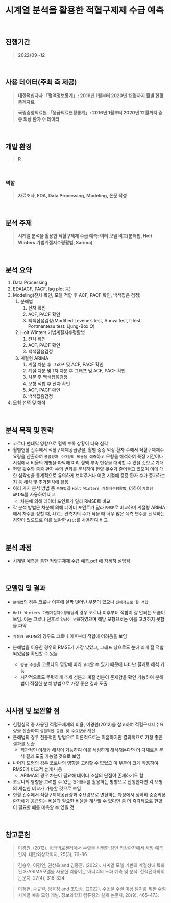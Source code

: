 # 시계열 분석을 활용한 적혈구제제 수급 예측
<br>

## 진행기간
> **2022/09~12**
<br>

## 사용 데이터(주최 측 제공)
> **대한적십자사 「혈액정보통계」: 2016년 1월부터 2020년 12월까지 월별 헌혈통계자료**

> **국립중앙의료원 「응급의료현황통계」: 2016년 1월부터 2020년 12월까지 중증 외상 환자 수 데이터**
<br>

## 개발 환경
> **R**
<br>

### 역할
> **자료조사, EDA, Data Processing, Modeling, 논문 작성**
<br>

## 분석 주제
> **시계열 분석을 활용한 적혈구제제 수급 예측: 여러 모델 비교(분해법, Holt Winters 가법계절지수평활법, Sarima)**
<br>

## 분석 요약

1. Data Processing
2. EDA(ACF, PACF, lag plot 등)
3. Modeling(잔차 확인, 모델 적합 후 ACF, PACF 확인, 백색잡음 검정)
    1. 분해법
        1. 잔차 확인
        2. ACF, PACF 확인
        3. 백색잡음검정(Modified Levene’s test, Anova test, t-test, Portmanteau test: Ljung-Box Q)
    2. Holt Winters 가법계절지수평활법
        1. 잔차 확인
        2. ACF, PACF 확인
        3. 백색잡음검정
    3. 계절형 ARIMA
        1. 계절 차분 후 그래프 및 ACF, PACF 확인
        2. 계절 차분 및 1차 차분 후 그래프 및 ACF, PACF 확인
        3. 차분 후 백색잡음검정
        4. 모형 적합 후 잔차 확인
        5. ACF, PACF 확인
        6. 백색잡음검정
4. 모형 선택 및 해석
<br>

## 분석 목적 및 전략
- 코로나 팬데믹 영향으로 혈액 부족 상황이 더욱 심각
- 월별헌혈 건수에서 적혈구제제공급량을, 월별 중증 외상 환자 수에서 적혈구제제수요량을 산출하여 `공급량과 수요량의 비율을 예측`하고 모형을 해석하여 특정 기간이나 시점에서 비율의 개형을 파악해 미리 혈액 부족 현상을 대비할 수 있을 것으로 기대
- 헌혈 횟수와 중증 환자 수의 변화를 분석하여 헌혈 횟수가 줄어들고 있으며 이에 대한 심각성을 통계적으로 유의하게 보여주거나 어떤 시점에 중증 환자 수가 증가하는지 등 해석 및 추가분석에 활용
- 여러 가지 분석 방법 중 `분해법`과 `Holt Winters 계절지수평활법`, 더하여 `계절형 ARIMA`를 사용하여 비교
    - 차분에 의해 데이터 포인트가 달라 RMSE로 비교
- 각 분석 방법은 차분에 의해 데이터 포인트가 달라 `RMSE`로 비교하며 계절형 ARIMA에서 차수를 정할 때, `AIC`는 관측치의 수가 적을 때 너무 많은 예측 변수를 선택하는 경향이 있으므로 이를 보완한 `AICc`를 사용하여 비교
<br>


## 분석 과정

- 시계열 예측을 통한 적혈구제제 수급 예측.pdf 에 자세히 설명됨
<br>

## 모델링 및 결과

- `분해법`의 경우 코로나 이후에 살짝 벗어난 부분이 있으나 `전체적으로 잘 적합`
- `Holt Winters 가법계절지수평활법`의 경우 코로나 이후부터 적합이 잘 안되는 모습이 보임. 이는 코로나 전후로 `양상이 변화`하였으며 해당 모형으로는 이를 고려하지 못함을 파악
- `계절형 ARIMA`의 경우도 코로나 이후부터 적합에 어려움을 보임

- 분해법을 이용한 경우의 RMSE가 가장 낮았고, 그래프 상으로도 눈에 띄게 잘 적합 되었음을 확인할 수 있음
    - `평균 수준`을 코로나의 영향에 따라 `고려`할 수 있기 때문에 나타난 결과로 해석 가능
    - 시각적으로도 뚜렷하게 추세 성분과 계절 성분이 존재함을 확인 가능하여 분해법이 적절한 분석 방법으로 가장 좋은 결과 도출
<br>

## 시사점 및 보완할 점

- 헌혈실적 중 사용된 적혈구제제의 비율, 이경원(2012)을 참고하여 적혈구제제수요량을 산출하여 `실질적인 공급 및 수요량`을 계산
- 분해법의 경우 전통적인 방법으로 이론적으로는 미흡하지만 결과적으로 가장 좋은 결과를 도출
    - 직관적인 이해와 해석이 가능하여 이를 세심하게 해석해본다면 더 다채로운 분석 결과 도출 가능할 것으로 보임
- 나머지 모형의 경우 코로나의 영향을 고려할 수 없었고 이 부분이 크게 작용하여 RMSE가 비교적 높게 나옴
    - ARIMA의 경우 차분이 필요해 데이터 소실의 단점이 존재하기도 함
- 코로나의 영향을 고려할 수 있는 `전이함수`를 활용하는 방향으로 진행한다면 각 모형의 세심한 비교가 가능할 것으로 보임
- 헌혈 건수에서 적혈구제제공급량과 수요량으로 변환하는 과정에서 정확히 중증외상환자에게 공급되는 비율과 필요한 비율을 계산할 수 있다면 좀 더 즉각적으로 헌혈이 필요한 때를 예측할 수 있을 것
<br>

## 참고문헌

> 이경원. (2012). 응급의료센터에서 수혈을 시행한 성인 외상환자에서 사망 예측 인자. 대한외상학회지, 25(3), 79-86.

> 김승우, 이평연, 권상욱 and 김종훈. (2022). 시계열 모델 기반의 계절성에 특화된 S-ARIMA모델을 사용한 리튬이온 배터리의 노화 예측 및 분석. 전력전자학회 논문지, 27(4), 316-324.

> 이정현, 송규원, 임윤정 and 조민상. (2022). 수돗물 수질 이상 탐지를 위한 수질 시계열 예측 모형 개발. 정보과학회 컴퓨팅의 실제 논문지, 28(9), 465-473.
